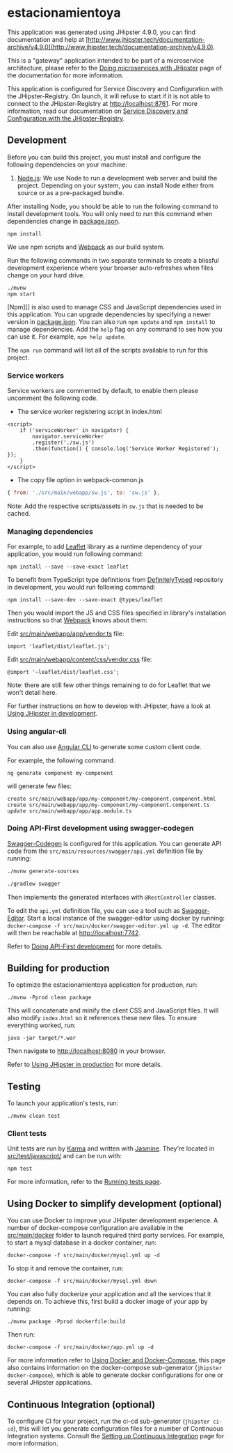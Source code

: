 # estacionamientoya
This application was generated using JHipster 4.9.0, you can find documentation and help at [http://www.jhipster.tech/documentation-archive/v4.9.0](http://www.jhipster.tech/documentation-archive/v4.9.0).

This is a "gateway" application intended to be part of a microservice architecture, please refer to the [Doing microservices with JHipster][] page of the documentation for more information.

This application is configured for Service Discovery and Configuration with the JHipster-Registry. On launch, it will refuse to start if it is not able to connect to the JHipster-Registry at [http://localhost:8761](http://localhost:8761). For more information, read our documentation on [Service Discovery and Configuration with the JHipster-Registry][].

## Development

Before you can build this project, you must install and configure the following dependencies on your machine:

1. [Node.js][]: We use Node to run a development web server and build the project.
   Depending on your system, you can install Node either from source or as a pre-packaged bundle.

After installing Node, you should be able to run the following command to install development tools.
You will only need to run this command when dependencies change in [package.json](package.json).

    npm install

We use npm scripts and [Webpack][] as our build system.


Run the following commands in two separate terminals to create a blissful development experience where your browser
auto-refreshes when files change on your hard drive.

    ./mvnw
    npm start

[Npm][] is also used to manage CSS and JavaScript dependencies used in this application. You can upgrade dependencies by
specifying a newer version in [package.json](package.json). You can also run `npm update` and `npm install` to manage dependencies.
Add the `help` flag on any command to see how you can use it. For example, `npm help update`.

The `npm run` command will list all of the scripts available to run for this project.

### Service workers

Service workers are commented by default, to enable them please uncomment the following code.

* The service worker registering script in index.html
```
<script>
    if ('serviceWorker' in navigator) {
        navigator.serviceWorker
        .register('./sw.js')
        .then(function() { console.log('Service Worker Registered'); });
    }
</script>
```
* The copy file option in webpack-common.js
```js
{ from: './src/main/webapp/sw.js', to: 'sw.js' },
```
Note: Add the respective scripts/assets in `sw.js` that is needed to be cached.

### Managing dependencies

For example, to add [Leaflet][] library as a runtime dependency of your application, you would run following command:

    npm install --save --save-exact leaflet

To benefit from TypeScript type definitions from [DefinitelyTyped][] repository in development, you would run following command:

    npm install --save-dev --save-exact @types/leaflet

Then you would import the JS and CSS files specified in library's installation instructions so that [Webpack][] knows about them:

Edit [src/main/webapp/app/vendor.ts](src/main/webapp/app/vendor.ts) file:
~~~
import 'leaflet/dist/leaflet.js';
~~~

Edit [src/main/webapp/content/css/vendor.css](src/main/webapp/content/css/vendor.css) file:
~~~
@import '~leaflet/dist/leaflet.css';
~~~

Note: there are still few other things remaining to do for Leaflet that we won't detail here.

For further instructions on how to develop with JHipster, have a look at [Using JHipster in development][].

### Using angular-cli

You can also use [Angular CLI][] to generate some custom client code.

For example, the following command:

    ng generate component my-component

will generate few files:

    create src/main/webapp/app/my-component/my-component.component.html
    create src/main/webapp/app/my-component/my-component.component.ts
    update src/main/webapp/app/app.module.ts

### Doing API-First development using swagger-codegen

[Swagger-Codegen]() is configured for this application. You can generate API code from the `src/main/resources/swagger/api.yml` definition file by running:
```bash
./mvnw generate-sources
```
```bash
./gradlew swagger
```
Then implements the generated interfaces with `@RestController` classes.

To edit the `api.yml` definition file, you can use a tool such as [Swagger-Editor](). Start a local instance of the swagger-editor using docker by running: `docker-compose -f src/main/docker/swagger-editor.yml up -d`. The editor will then be reachable at [http://localhost:7742](http://localhost:7742).

Refer to [Doing API-First development][] for more details.

## Building for production

To optimize the estacionamientoya application for production, run:

    ./mvnw -Pprod clean package

This will concatenate and minify the client CSS and JavaScript files. It will also modify `index.html` so it references these new files.
To ensure everything worked, run:

    java -jar target/*.war

Then navigate to [http://localhost:8080](http://localhost:8080) in your browser.

Refer to [Using JHipster in production][] for more details.

## Testing

To launch your application's tests, run:

    ./mvnw clean test

### Client tests

Unit tests are run by [Karma][] and written with [Jasmine][]. They're located in [src/test/javascript/](src/test/javascript/) and can be run with:

    npm test



For more information, refer to the [Running tests page][].

## Using Docker to simplify development (optional)

You can use Docker to improve your JHipster development experience. A number of docker-compose configuration are available in the [src/main/docker](src/main/docker) folder to launch required third party services.
For example, to start a mysql database in a docker container, run:

    docker-compose -f src/main/docker/mysql.yml up -d

To stop it and remove the container, run:

    docker-compose -f src/main/docker/mysql.yml down

You can also fully dockerize your application and all the services that it depends on.
To achieve this, first build a docker image of your app by running:

    ./mvnw package -Pprod dockerfile:build

Then run:

    docker-compose -f src/main/docker/app.yml up -d

For more information refer to [Using Docker and Docker-Compose][], this page also contains information on the docker-compose sub-generator (`jhipster docker-compose`), which is able to generate docker configurations for one or several JHipster applications.

## Continuous Integration (optional)

To configure CI for your project, run the ci-cd sub-generator (`jhipster ci-cd`), this will let you generate configuration files for a number of Continuous Integration systems. Consult the [Setting up Continuous Integration][] page for more information.

[JHipster Homepage and latest documentation]: http://www.jhipster.tech
[JHipster 4.9.0 archive]: http://www.jhipster.tech/documentation-archive/v4.9.0
[Doing microservices with JHipster]: http://www.jhipster.tech/documentation-archive/v4.9.0/microservices-architecture/
[Using JHipster in development]: http://www.jhipster.tech/documentation-archive/v4.9.0/development/
[Service Discovery and Configuration with the JHipster-Registry]: http://www.jhipster.tech/documentation-archive/v4.9.0/microservices-architecture/#jhipster-registry
[Using Docker and Docker-Compose]: http://www.jhipster.tech/documentation-archive/v4.9.0/docker-compose
[Using JHipster in production]: http://www.jhipster.tech/documentation-archive/v4.9.0/production/
[Running tests page]: http://www.jhipster.tech/documentation-archive/v4.9.0/running-tests/
[Setting up Continuous Integration]: http://www.jhipster.tech/documentation-archive/v4.9.0/setting-up-ci/


[Node.js]: https://nodejs.org/
[Yarn]: https://yarnpkg.org/
[Webpack]: https://webpack.github.io/
[Angular CLI]: https://cli.angular.io/
[BrowserSync]: http://www.browsersync.io/
[Karma]: http://karma-runner.github.io/
[Jasmine]: http://jasmine.github.io/2.0/introduction.html
[Protractor]: https://angular.github.io/protractor/
[Leaflet]: http://leafletjs.com/
[DefinitelyTyped]: http://definitelytyped.org/
[Swagger-Codegen]: https://github.com/swagger-api/swagger-codegen
[Swagger-Editor]: http://editor.swagger.io
[Doing API-First development]: http://www.jhipster.tech/documentation-archive/v4.9.0/doing-api-first-development/
